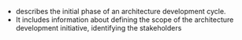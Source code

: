 - describes the initial phase of an architecture development cycle.
- It includes information about defining the scope of the architecture development initiative, identifying the stakeholders
